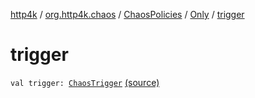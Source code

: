 [http4k](../../../index.md) / [org.http4k.chaos](../../index.md) / [ChaosPolicies](../index.md) / [Only](index.md) / [trigger](./trigger.md)

# trigger

`val trigger: `[`ChaosTrigger`](../../-chaos-trigger.md) [(source)](https://github.com/http4k/http4k/blob/master/http4k-testing-chaos/src/main/kotlin/org/http4k/chaos/ChaosPolicies.kt#L41)